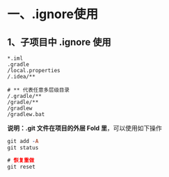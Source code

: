 # 一、.ignore使用

## 1、子项目中 .ignore 使用

```properties
*.iml
.gradle
/local.properties
/.idea/**

# ** 代表任意多层级目录
/.gradle/**
/gradle/**
/gradlew
/gradlew.bat
```

**说明：.git 文件在项目的外层 Fold 里**，可以使用如下操作

```pro
git add -A
git status

# 恢复重做
git reset 
```

